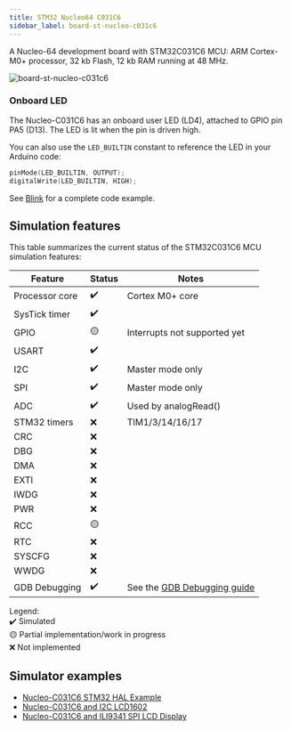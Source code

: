 ```yaml
---
title: STM32 Nucleo64 C031C6
sidebar_label: board-st-nucleo-c031c6
---
```


A Nucleo-64 development board with STM32C031C6 MCU: ARM Cortex-M0+ processor, 32 kb Flash, 12 kb RAM running at 48 MHz.

![board-st-nucleo-c031c6](https://raw.githubusercontent.com/wokwi/wokwi-boards/main/boards/st-nucleo-c031c6/board.svg)

### Onboard LED

The Nucleo-C031C6 has an onboard user LED (LD4), attached to GPIO pin PA5 (D13). The LED is lit when the pin is driven high.

You can also use the `LED_BUILTIN` constant to reference the LED in your Arduino code:

```cpp
pinMode(LED_BUILTIN, OUTPUT);
digitalWrite(LED_BUILTIN, HIGH);
```

See [Blink](https://wokwi.com/projects/365916265388374017) for a complete code example.

## Simulation features

This table summarizes the current status of the STM32C031C6 MCU simulation features:

| Feature        | Status | Notes                                           |
| -------------- | ------ | ----------------------------------------------- |
| Processor core | ✔️     | Cortex M0+ core                                 |
| SysTick timer  | ✔️     |                                                 |
| GPIO           | 🟡     | Interrupts not supported yet                    |
| USART          | ✔️     |                                                 |
| I2C            | ✔️     | Master mode only                                |
| SPI            | ✔️     | Master mode only                                |
| ADC            | ✔️     | Used by analogRead()                            |
| STM32 timers   | ❌     | TIM1/3/14/16/17                                 |
| CRC            | ❌     |                                                 |
| DBG            | ❌     |                                                 |
| DMA            | ❌     |                                                 |
| EXTI           | ❌     |                                                 |
| IWDG           | ❌     |                                                 |
| PWR            | ❌     |                                                 |
| RCC            | 🟡     |                                                 |
| RTC            | ❌     |                                                 |
| SYSCFG         | ❌     |                                                 |
| WWDG           | ❌     |                                                 |
| GDB Debugging  | ✔️     | See the [GDB Debugging guide](../gdb-debugging) |

Legend:  
✔️ Simulated  
🟡 Partial implementation/work in progress  
❌ Not implemented

## Simulator examples

- [Nucleo-C031C6 STM32 HAL Example](https://wokwi.com/projects/365551778332549121)
- [Nucleo-C031C6 and I2C LCD1602](https://wokwi.com/projects/365421666018061313)
- [Nucleo-C031C6 and ILI9341 SPI LCD Display](https://wokwi.com/projects/365549388158011393)
